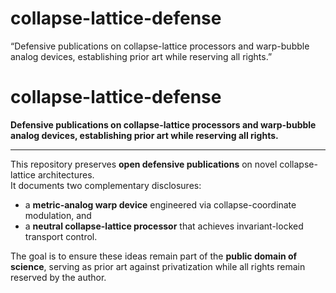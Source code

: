 # collapse-lattice-defense
“Defensive publications on collapse-lattice processors and warp-bubble analog devices, establishing prior art while reserving all rights.”
# collapse-lattice-defense

**Defensive publications on collapse-lattice processors and warp-bubble analog devices, establishing prior art while reserving all rights.**

---

This repository preserves **open defensive publications** on novel collapse-lattice architectures.  
It documents two complementary disclosures:  
- a **metric-analog warp device** engineered via collapse-coordinate modulation, and  
- a **neutral collapse-lattice processor** that achieves invariant-locked transport control.  

The goal is to ensure these ideas remain part of the **public domain of science**, serving as prior art against privatization while all rights remain reserved by the author.
